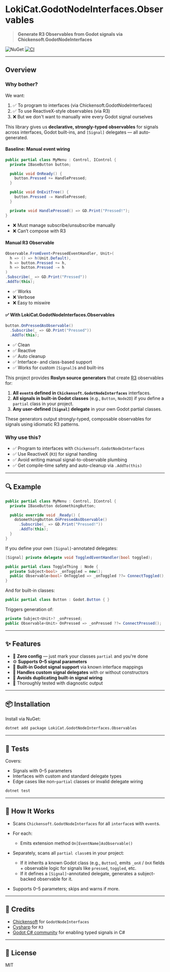 ﻿# LokiCat.GodotNodeInterfaces.Observables

> **Generate R3 Observables from Godot signals via Chickensoft.GodotNodeInterfaces**

![NuGet](https://img.shields.io/nuget/v/LokiCat.GodotNodeInterfaces.Observables?label=NuGet)
[![CI](https://github.com/fahall/LokiCat.GodotNodeInterfaces.Observables/actions/workflows/release.yml/badge.svg)](https://github.com/fahall/LokiCat.GodotNodeInterfaces.Observables/actions/workflows/release.yml)

---

## Overview

### Why bother?

We want:

1. ✅ To program to interfaces (via Chickensoft.GodotNodeInterfaces)
2. ✅ To use ReactiveX-style observables (via R3)
3. ❌ But we don't want to manually wire every Godot signal ourselves

This library gives us **declarative, strongly-typed observables** for signals across interfaces, Godot built-ins, and `[Signal]` delegates — all auto-generated.

#### Baseline: Manual event wiring

```csharp
public partial class MyMenu : Control, IControl {
  private IBaseButton button;

  public void OnReady() {
    button.Pressed += HandlePressed;
  }

  public void OnExitTree() {
    button.Pressed -= HandlePressed;
  }

  private void HandlePressed() => GD.Print("Pressed!");
}
```

* ❌ Must manage subscribe/unsubscribe manually
* ❌ Can’t compose with R3

#### Manual R3 Observable

```csharp
Observable.FromEvent<PressedEventHandler, Unit>(
  h => () => h(Unit.Default),
  h => button.Pressed += h,
  h => button.Pressed -= h
)
.Subscribe(_ => GD.Print("Pressed"))
.AddTo(this);
```

* ✅ Works
* ❌ Verbose
* ❌ Easy to miswire

#### ✅ With LokiCat.GodotNodeInterfaces.Observables

```csharp
button.OnPressedAsObservable()
  .Subscribe(_ => GD.Print("Pressed"))
  .AddTo(this);
```

* ✅ Clean
* ✅ Reactive
* ✅ Auto cleanup
* ✅ Interface- and class-based support
* ✅ Works for custom `[Signal]`s and built-ins

This project provides **Roslyn source generators** that create [R3](https://github.com/Cysharp/R3) observables for:

1. **All `event`s defined in `Chickensoft.GodotNodeInterfaces`** interfaces.
2. **All signals in built-in Godot classes** (e.g., `Button`, `Node2D`) if you define a `partial` class in your project.
3. **Any user-defined `[Signal]` delegate** in your own Godot partial classes.

These generators output strongly-typed, composable observables for signals using idiomatic R3 patterns.

### Why use this?

* ✅ Program to interfaces with `Chickensoft.GodotNodeInterfaces`
* ✅ Use ReactiveX (`R3`) for signal handling
* ✅ Avoid writing manual signal-to-observable plumbing
* ✅ Get compile-time safety and auto-cleanup via `.AddTo(this)`

---

## 🔍 Example

```csharp
public partial class MyMenu : Control, IControl {
  private IBaseButton doSomethingButton;

  public override void _Ready() {
    doSomethingButton.OnPressedAsObservable()
      .Subscribe(_ => GD.Print("Pressed!"))
      .AddTo(this);
  }
}
```

If you define your own `[Signal]`-annotated delegates:

```csharp
[Signal] private delegate void ToggledEventHandler(bool toggled);

public partial class ToggleThing : Node {
  private Subject<bool> _onToggled = new();
  public Observable<bool> OnToggled => _onToggled ??= ConnectToggled();
}
```

And for built-in classes:

```csharp
public partial class Button : Godot.Button { }
```

Triggers generation of:

```csharp
private Subject<Unit>? _onPressed;
public Observable<Unit> OnPressed => _onPressed ??= ConnectPressed();
```

---

## ✨ Features

* 🔧 **Zero config** — just mark your classes `partial` and you're done
* ⚙️ **Supports 0–5 signal parameters**
* 📡 **Built-in Godot signal support** via known interface mappings
* 🧠 **Handles custom signal delegates** with or without constructors
* 📎 **Avoids duplicating built-in signal wiring**
* 🧪 Thoroughly tested with diagnostic output

---

## 📦 Installation

Install via NuGet:

```bash
dotnet add package LokiCat.GodotNodeInterfaces.Observables
```

---

## 🧪 Tests

Covers:

* Signals with 0–5 parameters
* Interfaces with custom and standard delegate types
* Edge cases like non-`partial` classes or invalid delegate wiring

```bash
dotnet test
```

---

## 🧱 How It Works

* Scans `Chickensoft.GodotNodeInterfaces` for all `interface`s with `event`s.
* For each:

    * Emits extension method `On[EventName]AsObservable()`
* Separately, scans all `partial class`es in your project:

    * If it inherits a known Godot class (e.g., `Button`), emits `_onX` / `OnX` fields + observable logic for signals like `pressed`, `toggled`, etc.
    * If it defines a `[Signal]`-annotated delegate, generates a subject-backed observable for it.
* Supports 0–5 parameters; skips and warns if more.

---

## 🙏 Credits

* [Chickensoft](https://github.com/chickensoft-games) for `GodotNodeInterfaces`
* [Cysharp](https://github.com/Cysharp/R3) for `R3`
* [Godot C# community](https://github.com/godotengine/godot) for enabling typed signals in C#

---

## 📄 License

MIT
